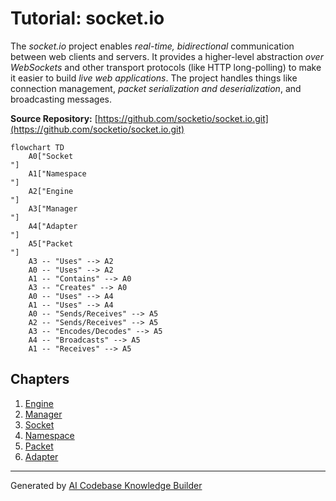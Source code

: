 # Tutorial: socket.io

The *socket.io* project enables *real-time, bidirectional* communication between web clients and servers. It provides a higher-level abstraction *over WebSockets* and other transport protocols (like HTTP long-polling) to make it easier to build *live web applications*. The project handles things like connection management, *packet serialization and deserialization*, and broadcasting messages.


**Source Repository:** [https://github.com/socketio/socket.io.git](https://github.com/socketio/socket.io.git)

```mermaid
flowchart TD
    A0["Socket
"]
    A1["Namespace
"]
    A2["Engine
"]
    A3["Manager
"]
    A4["Adapter
"]
    A5["Packet
"]
    A3 -- "Uses" --> A2
    A0 -- "Uses" --> A2
    A1 -- "Contains" --> A0
    A3 -- "Creates" --> A0
    A0 -- "Uses" --> A4
    A1 -- "Uses" --> A4
    A0 -- "Sends/Receives" --> A5
    A2 -- "Sends/Receives" --> A5
    A3 -- "Encodes/Decodes" --> A5
    A4 -- "Broadcasts" --> A5
    A1 -- "Receives" --> A5
```

## Chapters

1. [Engine
](01_engine_.md)
2. [Manager
](02_manager_.md)
3. [Socket
](03_socket_.md)
4. [Namespace
](04_namespace_.md)
5. [Packet
](05_packet_.md)
6. [Adapter
](06_adapter_.md)


---

Generated by [AI Codebase Knowledge Builder](https://github.com/The-Pocket/Tutorial-Codebase-Knowledge)
